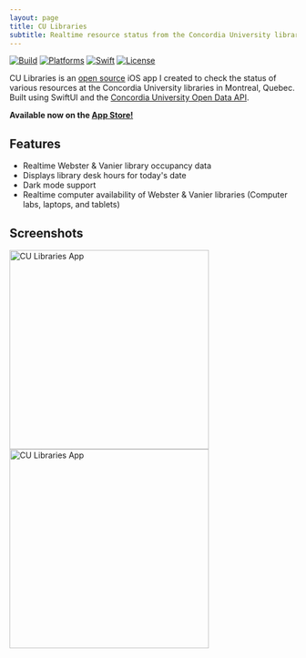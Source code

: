 ```yaml
---
layout: page
title: CU Libraries
subtitle: Realtime resource status from the Concordia University libraries.
---
```


[![Build](https://github.com/markjamesm/cu-libraries/workflows/build/badge.svg?branch=master)](https://github.com/markjamesm/cu-libraries/actions) [![Platforms](https://img.shields.io/badge/platforms-iOS-blue.svg)](https://apple.com/ios) [![Swift](https://img.shields.io/badge/Swift-5.1-orange.svg)](https://swift.org) [![License](https://img.shields.io/badge/License-GPL-red.svg)](https://www.gnu.org/licenses/gpl-3.0.en.html)

CU Libraries is an [open source](https://github.com/markjamesm/CU-Libraries) iOS app I created to check the status of various resources at the Concordia University libraries in Montreal, Quebec. Built using SwiftUI and the [Concordia University Open Data API](https://github.com/opendataConcordiaU/documentation). 

__Available now on the [App Store!](https://apps.apple.com/app/id1500109652)__

## Features

* Realtime Webster & Vanier library occupancy data
* Displays library desk hours for today's date
* Dark mode support
* Realtime computer availability of Webster & Vanier libraries (Computer labs, laptops, and tablets)

## Screenshots

<img src="https://user-images.githubusercontent.com/20845425/75114187-002c4700-5622-11ea-99a2-3c853b534e40.png" alt="CU Libraries App" width="350"/> <img src="https://user-images.githubusercontent.com/20845425/75078147-db758980-54d2-11ea-9110-26cea3062be2.png" alt="CU Libraries App" width="350"/>
